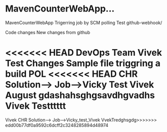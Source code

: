 # MavenCounterWebApp...
MavenCounterWebApp
Trigerring job by SCM polling Test
github-webhook/

Code changes
New changes from github


<<<<<<< HEAD
DevOps Team Vivek Test Changes Sample file triggring a build POL
<<<<<<< HEAD
CHR Solution--> Job-->Vicky
Test Vivek August
gdashahsghgsavdhgvadhs
Vivek Testttttt
=======
Vivek CHR Solution--> Job-->Vicky_test_Vivek
VvekTredghsgdg>>>>>>> edd00b77df0a9592c6dcff2c3248285894d48974
